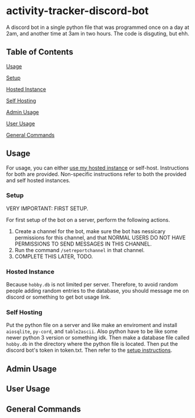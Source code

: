 # activity-tracker-discord-bot
A discord bot in a single python file that was programmed once on a day at 2am, and another time at 3am in two hours.
The code is disguting, but ehh.

## Table of Contents
[Usage](#usage)

[Setup](#setup)

[Hosted Instance](#hosted-instance)

[Self Hosting](#self-hosting)

[Admin Usage](#admin-usage)

[User Usage](#user-usage)

[General Commands](#user-usage)

## Usage

For usage, you can either [use my hosted instance](#hosted-instance) or self-host. Instructions for both are provided.
Non-specific instructions refer to both the provided and self hosted instances.

### Setup

VERY IMPORTANT: FIRST SETUP.

For first setup of the bot on a server, perform the following actions.
1. Create a channel for the bot, make sure the bot has nessicary permissions for this channel, and that NORMAL USERS DO NOT HAVE PERMISSIONS TO SEND MESSAGES IN THIS CHANNEL.
2. Run the command `/setreportchannel` in that channel.
3. COMPLETE THIS LATER, TODO.

### Hosted Instance
Because `hobby.db` is not limited per server. Therefore, to avoid random people adding random entries to the database, you should message me on discord or something to get bot usage link.

### Self Hosting
Put the python file on a server and like make an enviroment and install `aiosqlite`, `py-cord`, and `table2ascii`.
Also python have to be like some newer python 3 version or something idk.
Then make a database file called `hobby.db` in the directory where the python file is located.
Then put the discord bot's token in token.txt.
Then refer to the [setup instructions](#setup).

## Admin Usage

## User Usage

## General Commands
